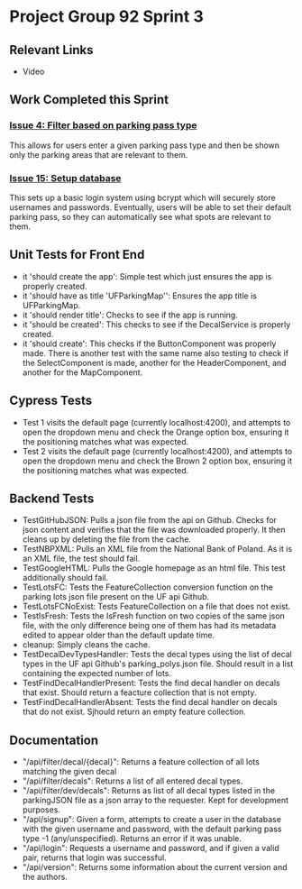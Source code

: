 # Project Group 92 Sprint 3

## Relevant Links

- Video

## Work Completed this Sprint

### [Issue 4: Filter based on parking pass type](https://github.com/burschc/CEN3031-Project-Group92/issues/4)
This allows for users enter a given parking pass type and then be shown only the parking areas that are relevant to them. 

### [Issue 15: Setup database](https://github.com/burschc/CEN3031-Project-Group92/issues/15)
This sets up a basic login system using bcrypt which will securely store usernames and passwords. Eventually, users will be able to set their default parking pass, so they can automatically see what spots are relevant to them.

## Unit Tests for Front End
- it 'should create the app': Simple test which just ensures the app is properly created.
- it 'should have as title 'UFParkingMap'': Ensures the app title is UFParkingMap.
- it 'should render title': Checks to see if the app is running.
- it 'should be created': This checks to see if the DecalService is properly created.
- it 'should create': This checks if the ButtonComponent was properly made. There is another test with the same name also testing to check if the SelectComponent is made, another for the HeaderComponent, and another for the MapComponent. 

## Cypress Tests
- Test 1 visits the default page (currently localhost:4200), and attempts to open the dropdown menu and check the Orange option box, ensuring it the positioning matches what was expected.
- Test 2  visits the default page (currently localhost:4200), and attempts to open the dropdown menu and check the Brown 2 option box, ensuring it the positioning matches what was expected.

## Backend Tests
- TestGitHubJSON: Pulls a json file from the api on Github. Checks for json content and verifies that the file was downloaded properly. It then cleans up by deleting the file from the cache.
- TestNBPXML: Pulls an XML file from the National Bank of Poland. As it is an XML file, the test should fail.
- TestGoogleHTML: Pulls the Google homepage as an html file. This test additionally should fail.
- TestLotsFC: Tests the FeatureCollection conversion function on the parking lots json file present on the UF api Github.
- TestLotsFCNoExist: Tests FeatureCollection on a file that does not exist. 
- TestIsFresh: Tests the IsFresh function on two copies of the same json file, with the only difference being one of them has had its metadata edited to appear older than the default update time.
- cleanup: Simply cleans the cache.
- TestDecalDevTypesHandler: Tests the decal types using the list of decal types in the UF api Github's parking_polys.json file. Should result in a list containing the expected number of lots.
- TestFindDecalHandlerPresent: Tests the find decal handler on decals that exist. Should return a feacture collection that is not empty. 
- TestFindDecalHandlerAbsent: Tests the find decal handler on decals that do not exist. Sjhould return an empty feature collection.

## Documentation
- "/api/filter/decal/{decal}": Returns a feature collection of all lots matching the given decal
- "/api/filter/decals": Returns a list of all entered decal types.
- "/api/filter/dev/decals": Returns as list of all decal types listed in the parkingJSON file as a json array to the requester. Kept for development purposes.
- "/api/signup": Given a form, attempts to create a user in the database with the given username and password, with the default parking pass type -1 (any/unspecified). Returns an error if it was unable.
- "/api/login": Requests a username and password, and if given a valid pair, returns that login was successful. 
- "/api/version": Returns some information about the current version and the authors.
